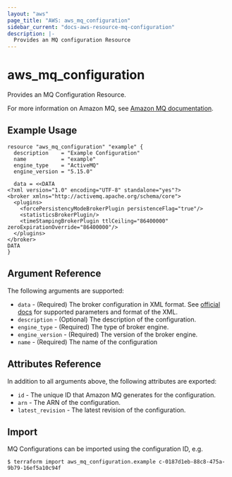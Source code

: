 ```yaml
---
layout: "aws"
page_title: "AWS: aws_mq_configuration"
sidebar_current: "docs-aws-resource-mq-configuration"
description: |-
  Provides an MQ configuration Resource
---
```


# aws_mq_configuration

Provides an MQ Configuration Resource. 

For more information on Amazon MQ, see [Amazon MQ documentation](https://docs.aws.amazon.com/amazon-mq/latest/developer-guide/welcome.html).

## Example Usage

```hcl
resource "aws_mq_configuration" "example" {
  description    = "Example Configuration"
  name           = "example"
  engine_type    = "ActiveMQ"
  engine_version = "5.15.0"

  data = <<DATA
<?xml version="1.0" encoding="UTF-8" standalone="yes"?>
<broker xmlns="http://activemq.apache.org/schema/core">
  <plugins>
    <forcePersistencyModeBrokerPlugin persistenceFlag="true"/>
    <statisticsBrokerPlugin/>
    <timeStampingBrokerPlugin ttlCeiling="86400000" zeroExpirationOverride="86400000"/>
  </plugins>
</broker>
DATA
}
```

## Argument Reference

The following arguments are supported:

* `data` - (Required) The broker configuration in XML format.
  See [official docs](https://docs.aws.amazon.com/amazon-mq/latest/developer-guide/amazon-mq-broker-configuration-parameters.html)
  for supported parameters and format of the XML.
* `description` - (Optional) The description of the configuration.
* `engine_type` - (Required) The type of broker engine.
* `engine_version` - (Required) The version of the broker engine.
* `name` - (Required) The name of the configuration

## Attributes Reference

In addition to all arguments above, the following attributes are exported:

* `id` - The unique ID that Amazon MQ generates for the configuration.
* `arn` - The ARN of the configuration.
* `latest_revision` - The latest revision of the configuration.

## Import

MQ Configurations can be imported using the configuration ID, e.g.

```
$ terraform import aws_mq_configuration.example c-0187d1eb-88c8-475a-9b79-16ef5a10c94f
```
